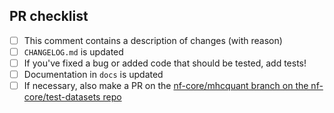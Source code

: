 <!--
# nf-core/mhcquant pull request

Many thanks for contributing to nf-core/mhcquant!

Please fill in the appropriate checklist below (delete whatever is not relevant).
These are the most common things requested on pull requests (PRs).

Remember that PRs should be made against the dev branch, unless you're preparing a pipeline release.

Learn more about contributing: [CONTRIBUTING.md](https://github.com/nf-core/mhcquant/tree/master/.github/CONTRIBUTING.md)
-->

## PR checklist

- [ ] This comment contains a description of changes (with reason)
- [ ] `CHANGELOG.md` is updated
- [ ] If you've fixed a bug or added code that should be tested, add tests!
- [ ] Documentation in `docs` is updated
- [ ] If necessary, also make a PR on the [nf-core/mhcquant branch on the nf-core/test-datasets repo](https://github.com/nf-core/test-datasets/pull/new/nf-core/mhcquant)
